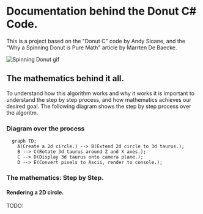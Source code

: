# Documentation behind the Donut C# Code.

This is a project based on the "Donut C" code by Andy Sloane, and the "Why a Spinning Donut is Pure Math" article by Marrten De Baecke.

![Spinning Donut gif](./spinning.gif)

## The mathematics behind it all.

To understand how this algorithm works and why it works it is important to understand the step by step process, and how mathematics achieves our desired goal.
The following diagram shows the step by step process over the algoritm.

### Diagram over the process

```mermaid
  graph TD;
    A(Create a 2d circle.) --> B(Extend 2d circle to 3d taurus.);
    B --> C(Rotate 3d taurus around Z and X axes.);
    C --> D(Display 3d taurus onto camera plane.);
    D --> E(Convert pixels to Ascii, render to console.);
```

### The mathematics: Step by Step.

#### Rendering a 2D circle.

TODO:
